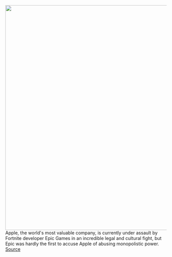 <img src='https://cdn.vox-cdn.com/thumbor/SgGOA5cyfzqNDXD-wGiHUzkv9GM=/0x0:2040x1360/1200x800/filters:focal(857x517:1183x843)/cdn.vox-cdn.com/uploads/chorus_image/image/67412761/acastro_190322_1777_apple_streaming_0003.0.jpg' width='700px' /><br/>
Apple, the world's most valuable company, is currently under assault by Fortnite developer Epic Games in an incredible legal and cultural fight, but Epic was hardly the first to accuse Apple of abusing monopolistic power.
<a href='https://www.theverge.com/2020/9/15/21438867/apple-one-spotify-antitrust-monopoly-criticism'> Source <a/>